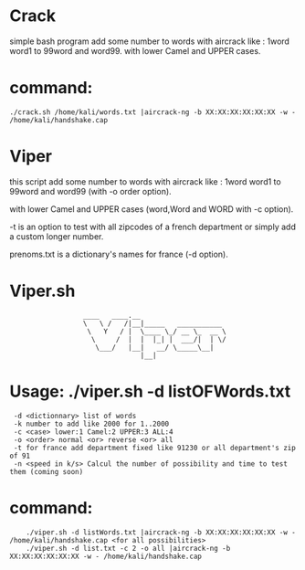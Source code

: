 # Crack
simple bash program add some number to words with aircrack like : 1word word1 to 99word and word99.
with lower Camel and UPPER cases.
# command: 
    ./crack.sh /home/kali/words.txt |aircrack-ng -b XX:XX:XX:XX:XX:XX -w - /home/kali/handshake.cap

# Viper

this script add some number to words with aircrack like : 1word word1 to 99word and word99 (with -o order option).

with lower Camel and UPPER cases (word,Word and WORD with -c option).

-t is an option to test with all zipcodes of a french department or simply add a custom longer number.

prenoms.txt is a dictionary's names for france (-d option).
    
# Viper.sh

                      ____   ____.__                                       
                      \   \ /   /|__|_____   ___________  
                       \   Y   / |  \____ \_/ __ \_  __ \ 
                        \     /  |  |  |_| |  ___/|  | \/ 
                         \___/   |__|   __/ \_____\__|    
                                    |__|                
  # Usage: ./viper.sh -d listOFWords.txt <options>                                 
     -d <dictionnary> list of words 
     -k number to add like 2000 for 1..2000
     -c <case> lower:1 Camel:2 UPPER:3 ALL:4                                        
     -o <order> normal <or> reverse <or> all                                        
     -t for france add department fixed like 91230 or all department's zip of 91
     -n <speed in k/s> Calcul the number of possibility and time to test them (coming soon)
    
   # command:
        ./viper.sh -d listWords.txt |aircrack-ng -b XX:XX:XX:XX:XX:XX -w - /home/kali/handshake.cap <for all possibilities>
        ./viper.sh -d list.txt -c 2 -o all |aircrack-ng -b XX:XX:XX:XX:XX:XX -w - /home/kali/handshake.cap
